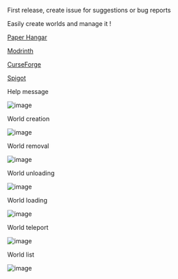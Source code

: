 First release, create issue for suggestions or bug reports

Easily create worlds and manage it !

[Paper Hangar](https://hangar.papermc.io/Mathildeuh/Easy-WorldManager)

[Modrinth](https://modrinth.com/plugin/easy-worldmanager)

[CurseForge](https://www.curseforge.com/minecraft/bukkit-plugins/easy-worldmanager)

[Spigot](https://www.spigotmc.org/resources/worldmanager.117043/)

Help message

![image](https://github.com/Mathildeuh/WorldManager/assets/76065396/69381812-8de4-4715-8165-ebdeb06df574)

World creation

![image](https://github.com/Mathildeuh/WorldManager/assets/76065396/e617dc95-d7f1-4055-bfa2-91d6ca1d05f4)

World removal

![image](https://github.com/Mathildeuh/WorldManager/assets/76065396/b8886cf0-7663-49b9-88c8-421daef3baf9)

World unloading

![image](https://github.com/Mathildeuh/WorldManager/assets/76065396/685c5a34-a766-4ebc-9f26-f0604244bedd)

World loading

![image](https://github.com/Mathildeuh/WorldManager/assets/76065396/fc57db9a-e033-47dc-b772-92eca29ebe44)

World teleport

![image](https://github.com/Mathildeuh/WorldManager/assets/76065396/dd19c190-d16a-463b-8d7e-e32c856bc123)

World list

![image](https://github.com/Mathildeuh/WorldManager/assets/76065396/ed359da8-ada0-4af9-89d8-cf7e144a8a51)
